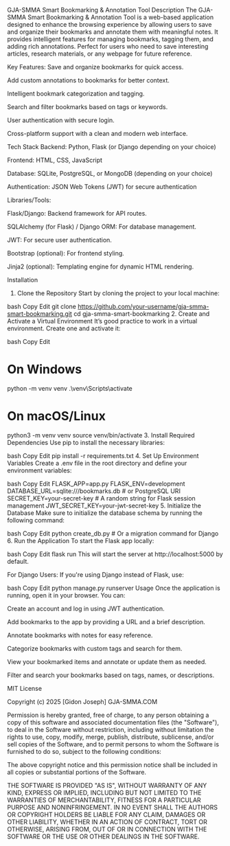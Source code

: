 GJA-SMMA Smart Bookmarking & Annotation Tool
Description
The GJA-SMMA Smart Bookmarking & Annotation Tool is a web-based application designed to enhance the browsing experience by allowing users to save and organize their bookmarks and annotate them with meaningful notes. It provides intelligent features for managing bookmarks, tagging them, and adding rich annotations. Perfect for users who need to save interesting articles, research materials, or any webpage for future reference.

Key Features:
Save and organize bookmarks for quick access.

Add custom annotations to bookmarks for better context.

Intelligent bookmark categorization and tagging.

Search and filter bookmarks based on tags or keywords.

User authentication with secure login.

Cross-platform support with a clean and modern web interface.

Tech Stack
Backend: Python, Flask (or Django depending on your choice)

Frontend: HTML, CSS, JavaScript

Database: SQLite, PostgreSQL, or MongoDB (depending on your choice)

Authentication: JSON Web Tokens (JWT) for secure authentication

Libraries/Tools:

Flask/Django: Backend framework for API routes.

SQLAlchemy (for Flask) / Django ORM: For database management.

JWT: For secure user authentication.

Bootstrap (optional): For frontend styling.

Jinja2 (optional): Templating engine for dynamic HTML rendering.

Installation
1. Clone the Repository
Start by cloning the project to your local machine:

bash
Copy
Edit
git clone https://github.com/your-username/gja-smma-smart-bookmarking.git
cd gja-smma-smart-bookmarking
2. Create and Activate a Virtual Environment
It’s good practice to work in a virtual environment. Create one and activate it:

bash
Copy
Edit
# On Windows
python -m venv venv
.\venv\Scripts\activate

# On macOS/Linux
python3 -m venv venv
source venv/bin/activate
3. Install Required Dependencies
Use pip to install the necessary libraries:

bash
Copy
Edit
pip install -r requirements.txt
4. Set Up Environment Variables
Create a .env file in the root directory and define your environment variables:

bash
Copy
Edit
FLASK_APP=app.py
FLASK_ENV=development
DATABASE_URL=sqlite:///bookmarks.db  # or PostgreSQL URI
SECRET_KEY=your-secret-key  # A random string for Flask session management
JWT_SECRET_KEY=your-jwt-secret-key
5. Initialize the Database
Make sure to initialize the database schema by running the following command:

bash
Copy
Edit
python create_db.py  # Or a migration command for Django
6. Run the Application
To start the Flask app locally:

bash
Copy
Edit
flask run
This will start the server at http://localhost:5000 by default.

For Django Users:
If you're using Django instead of Flask, use:

bash
Copy
Edit
python manage.py runserver
Usage
Once the application is running, open it in your browser. You can:

Create an account and log in using JWT authentication.

Add bookmarks to the app by providing a URL and a brief description.

Annotate bookmarks with notes for easy reference.

Categorize bookmarks with custom tags and search for them.

View your bookmarked items and annotate or update them as needed.

Filter and search your bookmarks based on tags, names, or descriptions.

MIT License

Copyright (c) 2025 [Gidon Joseph] GJA-SMMA.COM

Permission is hereby granted, free of charge, to any person obtaining a copy
of this software and associated documentation files (the "Software"), to deal
in the Software without restriction, including without limitation the rights
to use, copy, modify, merge, publish, distribute, sublicense, and/or sell
copies of the Software, and to permit persons to whom the Software is
furnished to do so, subject to the following conditions:

The above copyright notice and this permission notice shall be included in all
copies or substantial portions of the Software.

THE SOFTWARE IS PROVIDED "AS IS", WITHOUT WARRANTY OF ANY KIND, EXPRESS OR
IMPLIED, INCLUDING BUT NOT LIMITED TO THE WARRANTIES OF MERCHANTABILITY,
FITNESS FOR A PARTICULAR PURPOSE AND NONINFRINGEMENT. IN NO EVENT SHALL THE
AUTHORS OR COPYRIGHT HOLDERS BE LIABLE FOR ANY CLAIM, DAMAGES OR OTHER
LIABILITY, WHETHER IN AN ACTION OF CONTRACT, TORT OR OTHERWISE, ARISING FROM,
OUT OF OR IN CONNECTION WITH THE SOFTWARE OR THE USE OR OTHER DEALINGS IN
THE SOFTWARE.
